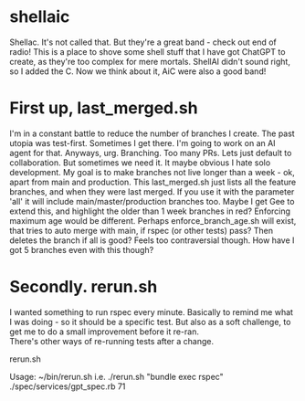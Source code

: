 # shellaic
Shellac. It's not called that. But they're a great band - check out end of radio! This is a place to shove some shell stuff that I have got ChatGPT to create, as they're too complex for mere mortals. ShellAI didn't sound right, so I added the C. Now we think about it, AiC were also a good band!

# First up, last_merged.sh

I'm in a constant battle to reduce the number of branches I create. The past utopia was test-first. Sometimes I get there. I'm going to work on an AI agent for that. Anyways, urg. Branching. Too many PRs. Lets just default to collaboration. But sometimes we need it. It maybe obvious I hate solo development.
My goal is to make branches not live longer than a week - ok, apart from main and production. 
This last_merged.sh just lists all the feature branches, and when they were last merged. If you use it with the parameter 'all' it will include main/master/production branches too. Maybe I get Gee to extend this, and highlight the older than 1 week branches in red? 
Enforcing maximum age would be different. Perhaps enforce_branch_age.sh will exist, that tries to auto merge with main, if rspec (or other tests) pass? Then deletes the branch if all is good? Feels too contraversial though. How have I got 5 branches even with this though?

# Secondly. rerun.sh

I wanted something to run rspec every minute. Basically to remind me what I was doing - so it should be a specific test. But also as a soft challenge, to get me to do a small improvement before it re-ran.  
There's other ways of re-running tests after a change. 

rerun.sh

Usage: ~/bin/rerun.sh <command> <file-to-watch> <line-number>
i.e. ./rerun.sh "bundle exec rspec" ./spec/services/gpt_spec.rb 71
